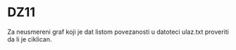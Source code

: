 # DZ11


Za neusmereni graf koji je dat listom povezanosti u datoteci ulaz.txt proveriti da li je ciklican.